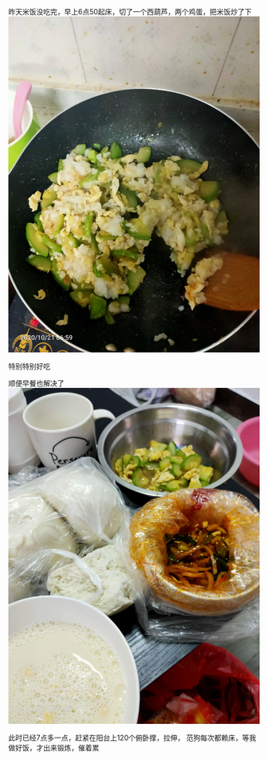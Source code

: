 昨天米饭没吃完，早上6点50起床，切了一个西葫芦，两个鸡蛋，把米饭炒了下
![](../../img/6904315-7aeddf21cf347cbb.jpg)

特别特别好吃

顺便早餐也解决了
![](../../img/6904315-3f5619f438557795.jpg)

此时已经7点多一点，赶紧在阳台上120个俯卧撑，拉伸，
范狗每次都赖床，等我做好饭，才出来锻炼，催着累

